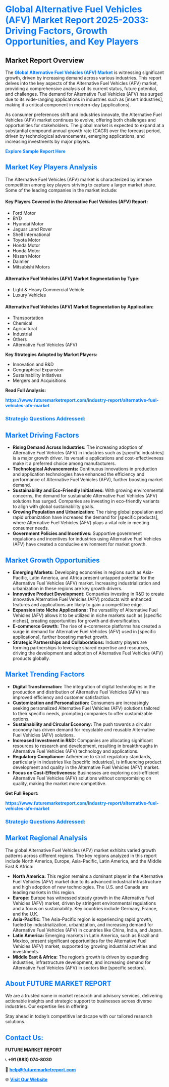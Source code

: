 <h1 style="color: #007BFF;">Global Alternative Fuel Vehicles (AFV) Market Report 2025-2033: Driving Factors, Growth Opportunities, and Key Players</h1>

<section id="overview">
<h2>Market Report Overview</h2>
<p>The <a href="https://www.futuremarketreport.com/industry-report/alternative-fuel-vehicles-afv-market" style="color: #007BFF; text-decoration: none;"><strong>Global Alternative Fuel Vehicles (AFV) Market</strong></a> is witnessing significant growth, driven by increasing demand across various industries. This report delves into the key aspects of the Alternative Fuel Vehicles (AFV) market, providing a comprehensive analysis of its current status, future potential, and challenges. The demand for Alternative Fuel Vehicles (AFV) has surged due to its wide-ranging applications in industries such as [insert industries], making it a critical component in modern-day [applications].</p>
<p>As consumer preferences shift and industries innovate, the Alternative Fuel Vehicles (AFV) market continues to evolve, offering both challenges and opportunities for stakeholders. The global market is expected to expand at a substantial compound annual growth rate (CAGR) over the forecast period, driven by technological advancements, emerging applications, and increasing investments by major players.</p>
</section>

<section id="overview">
<p><a href="https://www.futuremarketreport.com/request-sample/reportId=126403" style="color: #007BFF; text-decoration: none;"><strong>Explore Sample Report Here</strong></a></p>
</section>

<section id="key-players">
<h2 style="color: #007BFF;">Market Key Players Analysis</h2>
<p>The Alternative Fuel Vehicles (AFV) market is characterized by intense competition among key players striving to capture a larger market share. Some of the leading companies in the market include:</p>
<h4>Key Players Covered in the Alternative Fuel Vehicles (AFV) Report:</h4>
<ul><li>Ford Motor</li><li>BYD</li><li>Hyundai Motor</li><li>Jaguar Land Rover</li><li>Shell International</li><li>Toyota Motor</li><li>Honda Motor</li><li>Honda Motor</li><li>Nissan Motor</li><li>Daimler</li><li>Mitsubishi Motors</li></ul>
<h4>Alternative Fuel Vehicles (AFV) Market Segmentation by Type:</h4>
<ul><li>Light &amp; Heavy Commercial Vehicle</li><li>Luxury Vehicles</li></ul>

<h4>Alternative Fuel Vehicles (AFV) Market Segmentation by Application:</h4>
<ul><li>Transportation</li><li>Chemical</li><li>Agricultural</li><li>Industrial</li><li>Others</li><li>Alternative Fuel Vehicles (AFV)</li></ul>
<p><strong>Key Strategies Adopted by Market Players:</strong></p>
<ul>
<li>Innovation and R&D</li>
<li>Geographical Expansion</li>
<li>Sustainability Initiatives</li>
<li>Mergers and Acquisitions</li>
</ul>
</section>

<section>
<p><strong>Read Full Analysis: </strong></p><a href="https://www.futuremarketreport.com/industry-report/alternative-fuel-vehicles-afv-market" style="color: #007BFF; text-decoration: none;"><strong>https://www.futuremarketreport.com/industry-report/alternative-fuel-vehicles-afv-market</strong></a>
<h3 style="color: #007BFF;">Strategic Questions Addressed:</h3>
</section>

<section id="driving-factors">
<h2 style="color: #007BFF;">Market Driving Factors</h2>
<ul>
<li><strong>Rising Demand Across Industries:</strong> The increasing adoption of Alternative Fuel Vehicles (AFV) in industries such as [specific industries] is a major growth driver. Its versatile applications and cost-effectiveness make it a preferred choice among manufacturers.</li>
<li><strong>Technological Advancements:</strong> Continuous innovations in production and application technologies have enhanced the efficiency and performance of Alternative Fuel Vehicles (AFV), further boosting market demand.</li>
<li><strong>Sustainability and Eco-Friendly Initiatives:</strong> With growing environmental concerns, the demand for sustainable Alternative Fuel Vehicles (AFV) solutions has surged. Companies are investing in eco-friendly variants to align with global sustainability goals.</li>
<li><strong>Growing Population and Urbanization:</strong> The rising global population and rapid urbanization have increased the demand for [specific products], where Alternative Fuel Vehicles (AFV) plays a vital role in meeting consumer needs.</li>
<li><strong>Government Policies and Incentives:</strong> Supportive government regulations and incentives for industries using Alternative Fuel Vehicles (AFV) have created a conducive environment for market growth.</li>
</ul>
</section>

<section id="growth-opportunities">
<h2 style="color: #007BFF;">Market Growth Opportunities</h2>
<ul>
<li><strong>Emerging Markets:</strong> Developing economies in regions such as Asia-Pacific, Latin America, and Africa present untapped potential for the Alternative Fuel Vehicles (AFV) market. Increasing industrialization and urbanization in these regions are key growth drivers.</li>
<li><strong>Innovative Product Development:</strong> Companies investing in R&D to create innovative Alternative Fuel Vehicles (AFV) products with enhanced features and applications are likely to gain a competitive edge.</li>
<li><strong>Expansion into Niche Applications:</strong> The versatility of Alternative Fuel Vehicles (AFV) allows it to be utilized in niche markets such as [specific niches], creating opportunities for growth and diversification.</li>
<li><strong>E-commerce Growth:</strong> The rise of e-commerce platforms has created a surge in demand for Alternative Fuel Vehicles (AFV) used in [specific applications], further boosting market growth.</li>
<li><strong>Strategic Partnerships and Collaborations:</strong> Industry players are forming partnerships to leverage shared expertise and resources, driving the development and adoption of Alternative Fuel Vehicles (AFV) products globally.</li>
</ul>
</section>

<section id="trending-factors">
<h2 style="color: #007BFF;">Market Trending Factors</h2>
<ul>
<li><strong>Digital Transformation:</strong> The integration of digital technologies in the production and distribution of Alternative Fuel Vehicles (AFV) has improved efficiency and customer satisfaction.</li>
<li><strong>Customization and Personalization:</strong> Consumers are increasingly seeking personalized Alternative Fuel Vehicles (AFV) solutions tailored to their specific needs, prompting companies to offer customizable options.</li>
<li><strong>Sustainability and Circular Economy:</strong> The push towards a circular economy has driven demand for recyclable and reusable Alternative Fuel Vehicles (AFV) solutions.</li>
<li><strong>Increased Investment in R&D:</strong> Companies are allocating significant resources to research and development, resulting in breakthroughs in Alternative Fuel Vehicles (AFV) technology and applications.</li>
<li><strong>Regulatory Compliance:</strong> Adherence to strict regulatory standards, particularly in industries like [specific industries], is influencing product development and quality in the Alternative Fuel Vehicles (AFV) market.</li>
<li><strong>Focus on Cost-Effectiveness:</strong> Businesses are exploring cost-efficient Alternative Fuel Vehicles (AFV) solutions without compromising on quality, making the market more competitive.</li>
</ul>
</section>

<section>
<p><strong>Get Full Report: </strong></p><a href="https://www.futuremarketreport.com/industry-report/alternative-fuel-vehicles-afv-market" style="color: #007BFF; text-decoration: none;"><strong>https://www.futuremarketreport.com/industry-report/alternative-fuel-vehicles-afv-market</strong></a>
<h3 style="color: #007BFF;">Strategic Questions Addressed:</h3>
</section>


<section id="regional-analysis">
<h2 style="color: #007BFF;">Market Regional Analysis</h2>
<p>The global Alternative Fuel Vehicles (AFV) market exhibits varied growth patterns across different regions. The key regions analyzed in this report include North America, Europe, Asia-Pacific, Latin America, and the Middle East & Africa:</p>
<ul>
<li><strong>North America:</strong> This region remains a dominant player in the Alternative Fuel Vehicles (AFV) market due to its advanced industrial infrastructure and high adoption of new technologies. The U.S. and Canada are leading markets in this region.</li>
<li><strong>Europe:</strong> Europe has witnessed steady growth in the Alternative Fuel Vehicles (AFV) market, driven by stringent environmental regulations and a focus on sustainability. Key countries include Germany, France, and the U.K.</li>
<li><strong>Asia-Pacific:</strong> The Asia-Pacific region is experiencing rapid growth, fueled by industrialization, urbanization, and increasing demand for Alternative Fuel Vehicles (AFV) in countries like China, India, and Japan.</li>
<li><strong>Latin America:</strong> Emerging markets in Latin America, such as Brazil and Mexico, present significant opportunities for the Alternative Fuel Vehicles (AFV) market, supported by growing industrial activities and investments.</li>
<li><strong>Middle East & Africa:</strong> The region’s growth is driven by expanding industries, infrastructure development, and increasing demand for Alternative Fuel Vehicles (AFV) in sectors like [specific sectors].</li>
</ul>
</section>

<footer>
<h2 style="color: #007BFF;">About FUTURE MARKET REPORT</h2>
<p>We are a trusted name in market research and advisory services, delivering actionable insights and strategic support to businesses across diverse industries. Our expertise lies in offering:</p>

<p>Stay ahead in today’s competitive landscape with our tailored research solutions.</p>

<h2 style="color: #007BFF;">Contact Us:</h2>
<p><strong>FUTURE MARKET REPORT</strong></p>
<p>📞 <strong>+91 (883) 074-8030</strong></p>
<p>📧 <strong><a href="mailto:help@futuremarketreport.com" style="color: #007BFF;">help@futuremarketreport.com</a></strong></p>
<p>🌐 <strong><a href="https://www.futuremarketreport.com/" style="color: #007BFF;">Visit Our Website</a></strong></p>
</footer>